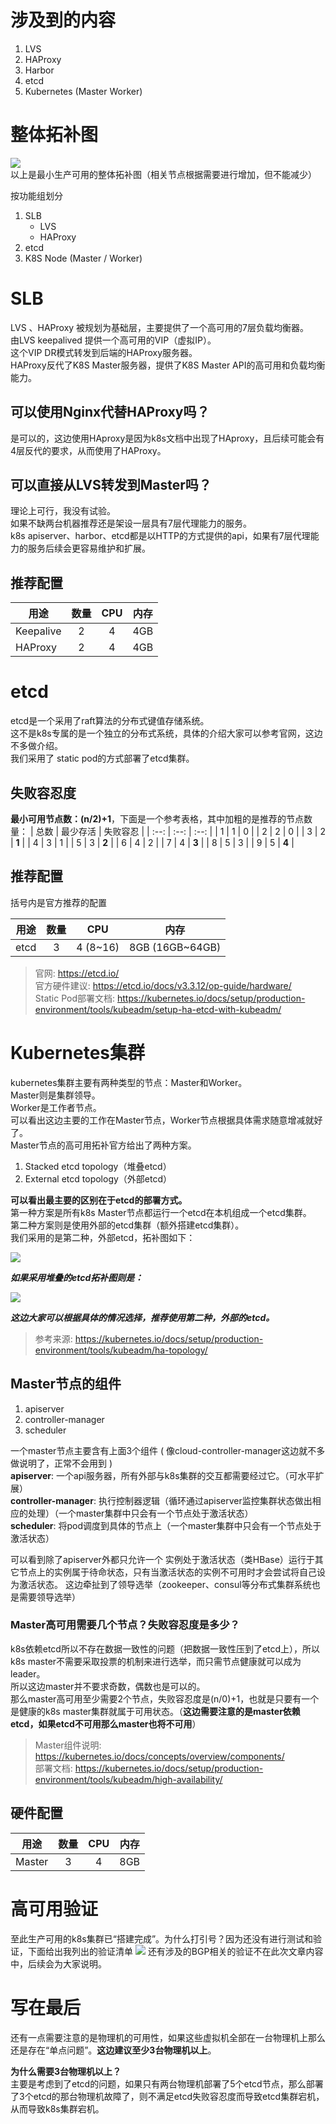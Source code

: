 # 涉及到的内容
1. LVS
2. HAProxy
3. Harbor
4. etcd
5. Kubernetes (Master Worker)

# 整体拓补图
![](https://ws1.sinaimg.cn/large/7ecacd23ly1g6nalv8ub6j20z80trq3p.jpg)
以上是最小生产可用的整体拓补图（相关节点根据需要进行增加，但不能减少）

按功能组划分
1. SLB
   - LVS
   - HAProxy
2. etcd
3. K8S Node (Master / Worker)

# SLB
LVS 、HAProxy 被规划为基础层，主要提供了一个高可用的7层负载均衡器。  
由LVS keepalived 提供一个高可用的VIP（虚拟IP）。  
这个VIP DR模式转发到后端的HAProxy服务器。  
HAProxy反代了K8S Master服务器，提供了K8S Master API的高可用和负载均衡能力。

## 可以使用Nginx代替HAProxy吗？
是可以的，这边使用HAproxy是因为k8s文档中出现了HAproxy，且后续可能会有4层反代的要求，从而使用了HAProxy。

## 可以直接从LVS转发到Master吗？
理论上可行，我没有试验。  
如果不缺两台机器推荐还是架设一层具有7层代理能力的服务。  
k8s apiserver、harbor、etcd都是以HTTP的方式提供的api，如果有7层代理能力的服务后续会更容易维护和扩展。

## 推荐配置
| 用途 | 数量 | CPU | 内存 |
| ----------- | :---: | :---: | :---: |
| Keepalive   |   2   |   4   |  4GB  |
| HAProxy     |   2   |   4   |  4GB  |

# etcd
etcd是一个采用了raft算法的分布式键值存储系统。  
这不是k8s专属的是一个独立的分布式系统，具体的介绍大家可以参考官网，这边不多做介绍。  
我们采用了 static pod的方式部署了etcd集群。

## 失败容忍度
**最小可用节点数：(n/2)+1**，下面是一个参考表格，其中加粗的是推荐的节点数量：
| 总数 | 最少存活 | 失败容忍 |
| :--: | :--: | :--: |
| 1 | 1 | 0 |
| 2 | 2 | 0 |
| 3 | 2 | **1** |
| 4 | 3 | 1 |
| 5 | 3 | **2** |
| 6 | 4 | 2 |
| 7 | 4 | **3** |
| 8 | 5 | 3 |
| 9 | 5 | **4** |

## 推荐配置
括号内是官方推荐的配置

| 用途 | 数量 | CPU | 内存 |
| ----------- | :---: | :---: | :---: |
| etcd   |   3   |   4 (8~16)   |  8GB (16GB~64GB)  |

> 官网: <https://etcd.io/>  
> 官方硬件建议: <https://etcd.io/docs/v3.3.12/op-guide/hardware/>  
> Static Pod部署文档: <https://kubernetes.io/docs/setup/production-environment/tools/kubeadm/setup-ha-etcd-with-kubeadm/>  

# Kubernetes集群
kubernetes集群主要有两种类型的节点：Master和Worker。  
Master则是集群领导。  
Worker是工作者节点。  
可以看出这边主要的工作在Master节点，Worker节点根据具体需求随意增减就好了。  
Master节点的高可用拓补官方给出了两种方案。  
1. Stacked etcd topology（堆叠etcd）  
2. External etcd topology（外部etcd）  

**可以看出最主要的区别在于etcd的部署方式。**  
第一种方案是所有k8s Master节点都运行一个etcd在本机组成一个etcd集群。  
第二种方案则是使用外部的etcd集群（额外搭建etcd集群）。  
我们采用的是第二种，外部etcd，拓补图如下：

![](https://ws1.sinaimg.cn/large/7ecacd23ly1g6nck4sziij21yw1cugsm.jpg)

***如果采用堆叠的etcd拓补图则是：***

![](https://ws1.sinaimg.cn/large/7ecacd23ly1g6ncnb681tj21ye1a8458.jpg)

***这边大家可以根据具体的情况选择，推荐使用第二种，外部的etcd。***
> 参考来源: <https://kubernetes.io/docs/setup/production-environment/tools/kubeadm/ha-topology/>

## Master节点的组件
1. apiserver
2. controller-manager
3. scheduler

一个master节点主要含有上面3个组件 ( 像cloud-controller-manager这边就不多做说明了，正常不会用到 )  
**apiserver**: 一个api服务器，所有外部与k8s集群的交互都需要经过它。（可水平扩展）  
**controller-manager**: 执行控制器逻辑（循环通过apiserver监控集群状态做出相应的处理）（一个master集群中只会有一个节点处于激活状态）  
**scheduler**: 将pod调度到具体的节点上（一个master集群中只会有一个节点处于激活状态）  

可以看到除了apiserver外都只允许一个 实例处于激活状态（类HBase）运行于其它节点上的实例属于待命状态，只有当激活状态的实例不可用时才会尝试将自己设为激活状态。
这边牵扯到了领导选举（zookeeper、consul等分布式集群系统也是需要领导选举）

### Master高可用需要几个节点？失败容忍度是多少？
k8s依赖etcd所以不存在数据一致性的问题（把数据一致性压到了etcd上），所以k8s master不需要采取投票的机制来进行选举，而只需节点健康就可以成为leader。  
所以这边master并不要求奇数，偶数也是可以的。  
那么master高可用至少需要2个节点，失败容忍度是(n/0)+1，也就是只要有一个是健康的k8s master集群就属于可用状态。（**这边需要注意的是master依赖etcd，如果etcd不可用那么master也将不可用**）
> Master组件说明: <https://kubernetes.io/docs/concepts/overview/components/>  
> 部署文档: <https://kubernetes.io/docs/setup/production-environment/tools/kubeadm/high-availability/>

## 硬件配置

| 用途 | 数量 | CPU | 内存 |
| :---------: | :---: | :---: | :---: |
| Master   |   3   |   4   |  8GB  |

# 高可用验证
至此生产可用的k8s集群已“搭建完成”。为什么打引号？因为还没有进行测试和验证，下面给出我列出的验证清单
![](https://ws1.sinaimg.cn/large/7ecacd23ly1g6pstsx226j22160pu10r.jpg)
还有涉及的BGP相关的验证不在此次文章内容中，后续会为大家说明。

# 写在最后
还有一点需要注意的是物理机的可用性，如果这些虚拟机全部在一台物理机上那么还是存在“单点问题”。**这边建议至少3台物理机以上**。

**为什么需要3台物理机以上？**  
主要是考虑到了etcd的问题，如果只有两台物理机部署了5个etcd节点，那么部署了3个etcd的那台物理机故障了，则不满足etcd失败容忍度而导致etcd集群宕机，从而导致k8s集群宕机。